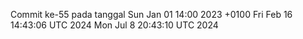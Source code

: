 Commit ke-55 pada tanggal Sun Jan 01 14:00 2023 +0100
Fri Feb 16 14:43:06 UTC 2024
Mon Jul  8 20:43:10 UTC 2024

